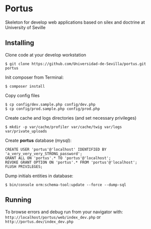Portus
======
Skeleton for develop web applications based on silex and doctrine at University of Seville

Installing
----------

Clone code at your develop workstation
```
$ git clone https://github.com/Universidad-de-Sevilla/portus.git portus
```

Init composer from Terminal: 
```
$ composer install
```

Copy config files
```
$ cp config/dev.sample.php config/dev.php
$ cp config/prod.sample.php config/prod.php
```

Create cache and logs directories (and set necessary privileges)
```
$ mkdir -p var/cache/profiler var/cache/twig var/logs var/private_uploads
```
 
Create **portus** database (mysql):

```
CREATE USER 'portus'@'localhost' IDENTIFIED BY 'a_very_very_very_STRONG_password';
GRANT ALL ON 'portus'.* TO 'portus'@'localhost';
REVOKE GRANT OPTION ON 'portus'.* FROM 'portus'@'localhost';
FLUSH PRIVILEGES;
```

Dump initials entities in database:
```
$ bin/console orm:schema-tool:update --force --dump-sql
```



Running
-------

To browse errors and debug run from your navigator with:
`http://localhost/portus/web/index_dev.php` or `http://portus.dev/index_dev.php` 



